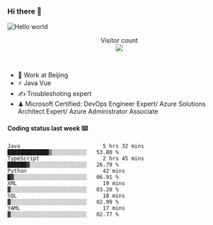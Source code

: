 ### Hi there 👋

<img src="https://raw.githubusercontent.com/sagar-viradiya/sagar-viradiya/master/resources/banner.png" alt="Hello world">
<p align="center"> 
  Visitor count<br/>
  <img src="https://profile-counter.glitch.me/youszoe/count.svg" />
</p>
<br/>

- 🍻 Work at Beijing 
- ⚡ Java Vue
- ✍️ Troubleshoting expert
- ♟  Microsoft Certified: DevOps Engineer Expert/ Azure Solutions Architect Expert/ Azure Administrator Associate

#### Coding status last week ⌨️

<!--START_SECTION:waka-->

```text
Java                          5 hrs 32 mins   █████████████▒░░░░░░░░░░░   53.80 %
TypeScript                    2 hrs 45 mins   ██████▓░░░░░░░░░░░░░░░░░░   26.79 %
Python                        42 mins         █▓░░░░░░░░░░░░░░░░░░░░░░░   06.91 %
XML                           19 mins         ▓░░░░░░░░░░░░░░░░░░░░░░░░   03.20 %
SQL                           18 mins         ▓░░░░░░░░░░░░░░░░░░░░░░░░   02.99 %
YAML                          17 mins         ▓░░░░░░░░░░░░░░░░░░░░░░░░   02.77 %
```

<!--END_SECTION:waka-->

<br/>
<center><img src="http://ghchart.rshah.org/409ba5/yousazoe" alt="" /></center>


